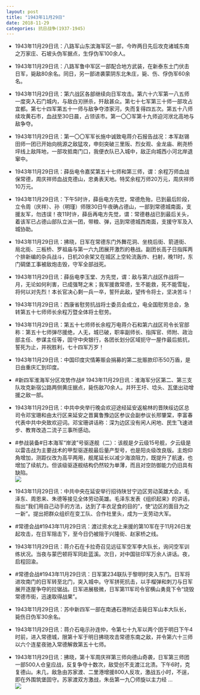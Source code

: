 ```yaml
---
layout: post
title: "1943年11月29日"
date: 2018-11-29
categories: 抗日战争(1937-1945)
---
```


<meta name="referrer" content="no-referrer" />

- 1943年11月29日讯：八路军山东滨海军区一部，今昨两日先后攻克诸城东南之万家庄、石坡头伪军据点，生俘伪军100余人。 

- 1943年11月29日讯：八路军鲁中军区一部配合地方武装，在新泰东土门伏击日军，毙敌80余名。同日，另一部进袭蒙阴东北朱庄，毙、伤、俘伪军60余名。 

- 1943年11月29日讯：第六战区各部继续向日军攻击。第六十六军第一八五师一度突入石门城内，与敌白刃拼杀，歼敌甚众。第七十七军第三十师一部攻占宜都。第七十四军第五十一师与敌争夺漆家河，失而复得四五次。第五十八师续攻黄石市，血战至30日晨，占领该市。第一〇〇军第十九师迫河洑北高地与敌争夺。 

- 1943年11月29日讯：第一〇〇军军长施中诚致电蒋介石报告战况：本军赵锡田师一团已开始向桃源之敌猛攻，申刻突破三里阪、烈女观、金龙庙、刷尧桥坪线上敌阵地，一部攻抵南门口，我便衣队已入城中，敌正向城西小河北岸退窜中。 

- 1943年11月29日讯：薛岳电令嘉奖第五十七师和第三师，谓：余程万师血战保常德，周庆祥师血战克德山，忠勇表天地。特奖余程万师20万元，周庆祥师10万元。 

- 1943年11月29日讯：下午5时许，薛岳电方先觉，常德危殆，已到最后阶段，立令周（庆祥）、孙（明瑾）师限30日午夜确占德山，一部到常德城南面，支援友军，勿违误！夜11时许，薛岳再电方先觉，谓：常德巷战已到最后关头，着该军已占德山部队立派一团，带粮、弹，迅到常德城西南面，支援守军及入城协助。 

- 1943年11月29日讯：拂晓，日军在常德东门外舞花洞、坐桡后街、箭道街、局北街、三板桥、罗祖庙与第一六九团展开激烈的巷战。副团长高子日指挥两个排新编的杂兵战斗，日机20余架又在城区上空轮流轰炸、扫射，晚11时，东门碉堡工事被敌炮击毁，守军全部战死。 

- 1943年11月29日讯：薛岳电李玉堂、方先觉，谓：敌与第六战区作战将一月，无论如何利害，已成强弩之末；我军援救常德，生不能救，死不能雪耻，将何以对先烈！本长官决心剩一兵一卒，誓歼此敌，望传令将士，坚决苦斗！ 

- 1943年11月29日讯：西康省慰劳抗战将士委员会成立，电全国慰劳总会，急转第五十七师师长余程万暨全体将士慰劳。 

- 1943年11月29日讯：第五十七师师长余程万电蒋介石和第六战区司令长官部称：第五十七师弹尽援绝，人无，城已破，职率副师长、指挥官、师附、政治部主任、参谋主任等，固守中央银行，各团长划分区域扼守一屋作最后抵抗，誓死为止，并祝胜利，七十四军万岁！ 

- 1943年11月29日讯：中国印度灾情筹赈会捐募的第二批赈款印币50万盾，是日由重庆汇到印度。 

- #新四军淮海军分区攻势作战# 1943年11月29日讯：淮海军分区第二、第三支队攻克新宿公路两侧黄庄据点，毙伤敌70余人。并歼王圩、埝头、瓦堡出动增援之敌一部。 

- 1943年11月29日讯：中共中央举行晚会欢迎途经延安返榆林的晋陕绥边区总司令邓宝珊和由太行区来延安之晋冀鲁豫边区参议会副参议长邢肇棠，李富春代表中共中央致欢迎词。邓宝珊讲话称：深为边区没有闲人闲地、民生飞速进步、教育改造二流子三事所感动。 

- #参战装备#日本海军“岸波”号驱逐舰（二）：该舰是夕云级15号舰，夕云级是以雷击战为主要战术的甲型驱逐舰最后量产型号，也是阳炎级改良版。主炮仰角增加，测距仪改为高平两用，舰尾延长以减少海浪阻力，既提升了航速，也增加了续航力。但该级驱逐舰结构仍然较为单薄，而且对空防御能力仍旧具有缺陷。 <br/><img src="https://wx4.sinaimg.cn/large/aca367d8ly1fxopbkx3t9j20xc0jh76d.jpg" />

- 1943年11月29日讯：中共中央在延安举行招待陕甘宁边区劳动英雄大会，毛泽东、周恩来、朱德等接见全体劳动英雄。毛泽东发表《组织起来》的讲话，指出“我们用自己动手的方法，达到了丰衣足食的目的”，使“边区的面目为之一新”。提出把群众组织在变工队、合作社里头，成为一支劳动大军。 

- #常德会战#1943年11月29日讯：渡过资水北上来援的第10军在于11月26日发起攻击，在日军阻击下，至今日仍被阻于兴隆街、赵家桥之线。 

- 1943年11月29日讯：蒋介石在卡拉奇召见远征军空军李大队长，询问空军训练状况。当夜与蒙巴顿将军同赴蓝溪。次日，对中国驻印军万余人讲话。夜，启程回渝。 

- #常德会战#1943年11月29日讯：日军第234联队于黎明时突入东门。日军将进攻南门的日军转至北门，突入城中。守军拼死抗击，以手榴弹和刺刀与日军展开逐屋争夺的拉锯战。日军进展极微，日军第11军司令官横山勇竟下令“烧毁常德市街，迅速取得战果”。 

- 1943年11月29日讯：苏中新四军一部在南通石港附近击毙日军山本大队长，毙伤日伪军30余名。 

- 1943年11月29日讯：蒋介石电示孙连仲，令第七十九军以两个团于明日下午4时前，进入常德城，限第十军于明日拂晓攻击常德东南之敌，并令第六十三师以六个连星夜驰入常德解救第五十七师。 

- 1943年11月29日讯：拂晓，第十军周庆祥第三师向德山奇袭，日军第三师团一部500人仓皇应战，反复争夺十数次，敌受创不支渡江北溃。下午6时，克复德山。未几，敌急由苏家渡、二里港增援800人反攻，激战五小时，不逞，即在外围筑堡固守。苏家渡双方激战，朱岳第一九〇师旋以主力经 ... <br/><img src="https://wx4.sinaimg.cn/large/aca367d8ly1fxoidu2llqj20c80cw74h.jpg" />

